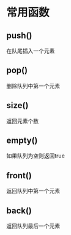 # 常用函数

## push()

在队尾插入一个元素

## pop()

删除队列中第一个元素

## size()

返回元素个数

## empty()

如果队列为空则返回true

## front()

返回队列中第一个元素

## back()

返回队列最后一个元素

